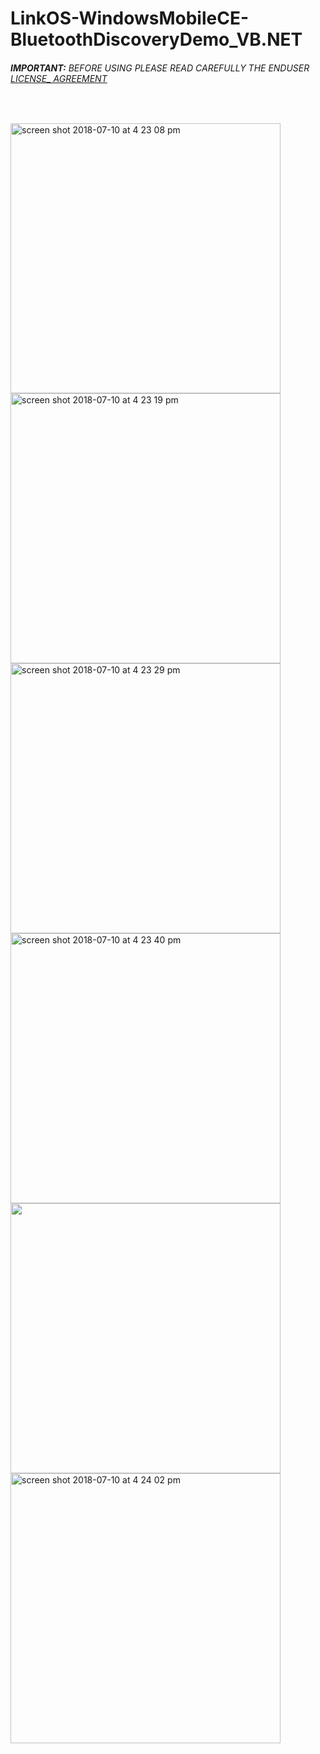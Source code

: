 # LinkOS-WindowsMobileCE-BluetoothDiscoveryDemo_VB.NET
###### __IMPORTANT:__ BEFORE USING PLEASE READ CAREFULLY THE ENDUSER [LICENSE_ AGREEMENT](http://link-os.github.io/Zebra_SDK_EULA.pdf)
<br />


<p float="left">
<img width="432" height=”600” alt="screen shot 2018-07-10 at 4 23 08 pm" src="https://user-images.githubusercontent.com/41017424/42538519-c69e6f32-845d-11e8-918c-cd184a4e550b.png">
<img width="432" height=”600” alt="screen shot 2018-07-10 at 4 23 19 pm" src="https://user-images.githubusercontent.com/41017424/42538521-c7a083e8-845d-11e8-8edb-8ac54621bd05.png">
<img width="432" height=”600” alt="screen shot 2018-07-10 at 4 23 29 pm" src="https://user-images.githubusercontent.com/41017424/42538523-c9169a82-845d-11e8-90dc-f5349b0a9bd5.png">
<img width="432" height=”600” alt="screen shot 2018-07-10 at 4 23 40 pm" src="https://user-images.githubusercontent.com/41017424/42538525-ca273f6c-845d-11e8-94d9-04ad133ea4e3.png">
<img width="432" height=”600”alt="screen shot 2018-07-10 at 4 23 51 pm" src="https://user-images.githubusercontent.com/41017424/42538528-cb0c56ba-845d-11e8-85b6-3cdbf4f4429f.png">
<img width="432" height=”600” alt="screen shot 2018-07-10 at 4 24 02 pm" src="https://user-images.githubusercontent.com/41017424/42538529-cc0cc9aa-845d-11e8-8d7c-d40df46522fc.png">
</p>

